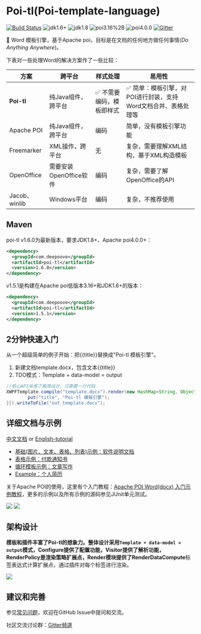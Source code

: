# Poi-tl(Poi-template-language)

[![Build Status](https://travis-ci.org/Sayi/poi-tl.svg?branch=master)](https://travis-ci.org/Sayi/poi-tl) ![jdk1.6+](https://img.shields.io/badge/jdk-1.6%2B-orange.svg) ![jdk1.8](https://img.shields.io/badge/jdk-1.8-orange.svg) ![poi3.16%2B](https://img.shields.io/badge/apache--poi-3.16%2B-blue.svg) ![poi4.0.0](https://img.shields.io/badge/apache--poi-4.0.0-blue.svg) [![Gitter](https://badges.gitter.im/Sayi/poi-tl.svg)](https://gitter.im/Sayi/poi-tl?utm_source=badge&utm_medium=badge&utm_campaign=pr-badge)

:memo:  Word 模板引擎，基于Apache poi，目标是在文档的任何地方做任何事情(*Do Anything Anywhere*)。

下表对一些处理Word的解决方案作了一些比较：

| 方案 | 跨平台 | 样式处理  | 易用性
| --- | --- | --- | --- |
| **Poi-tl** | 纯Java组件，跨平台 | :white_check_mark: 不需要编码，模板即样式 | :white_check_mark: 简单：模板引擎，对POI进行封装，支持Word文档合并、表格处理等
| Apache POI | 纯Java组件，跨平台 | 编码 | 简单，没有模板引擎功能
| Freemarker | XML操作，跨平台 | 无 | 复杂，需要理解XML结构，基于XML构造模板
| OpenOffice | 需要安装OpenOffice软件 | 编码 | 复杂，需要了解OpenOffice的API
| Jacob、winlib | Windows平台 | 编码 | 复杂，不推荐使用

## Maven
poi-tl v1.6.0为最新版本，要求JDK1.8+、Apache poi4.0.0+：

```xml
<dependency>
  <groupId>com.deepoove</groupId>
  <artifactId>poi-tl</artifactId>
  <version>1.6.0</version>
</dependency>
```

v1.5.1是构建在Apache poi低版本3.16+和JDK1.6+的版本：

```xml
<dependency>
  <groupId>com.deepoove</groupId>
  <artifactId>poi-tl</artifactId>
  <version>1.5.1</version>
</dependency>
```

## 2分钟快速入门
从一个超级简单的例子开始：把{{title}}替换成"Poi-tl 模板引擎"。

1. 新建文档template.docx，包含文本{{title}}
2. TDO模式：Template + data-model = output

```java
//核心API采用了极简设计，只需要一行代码
XWPFTemplate.compile("template.docx").render(new HashMap<String, Object>(){{
        put("title", "Poi-tl 模板引擎");
}}).writeToFile("out_template.docx");
```

## 详细文档与示例

[中文文档](http://deepoove.com/poi-tl) or [English-tutorial](https://github.com/Sayi/poi-tl/wiki/2.English-tutorial)

* [基础(图片、文本、表格、列表)示例：软件说明文档](http://deepoove.com/poi-tl/#_%E8%BD%AF%E4%BB%B6%E8%AF%B4%E6%98%8E%E6%96%87%E6%A1%A3)
* [表格示例：付款通知书](http://deepoove.com/poi-tl/#example-table)
* [循环模板示例：文章写作](http://deepoove.com/poi-tl/#example-article)
* [Example：个人简历](http://deepoove.com/poi-tl/#_%E4%B8%AA%E4%BA%BA%E7%AE%80%E5%8E%86)

关于Apache POI的使用，这里有个入门教程：[Apache POI Word(docx) 入门示例教程](http://deepoove.com/poi-tl/apache-poi-guide.html)，更多的示例以及所有示例的源码参见JUnit单元测试。

![](http://deepoove.com/poi-tl/demo.png)
![](http://deepoove.com/poi-tl/demo_result.png)

## 架构设计
**模板和插件丰富了Poi-tl的想象力。**整体设计采用`Template + data-model = output`模式，**Configure**提供了配置功能，**Visitor**提供了解析功能，**RenderPolicy**是渲染策略扩展点，**Render**模块提供了**RenderDataCompute**标签表达式计算扩展点，通过插件对每个标签进行渲染。

![](http://deepoove.com/poi-tl/arch.png)

## 建议和完善
参见[常见问题](http://deepoove.com/poi-tl/#_%E5%B8%B8%E8%A7%81%E9%97%AE%E9%A2%98)，欢迎在GitHub Issue中提问和交流。

社区交流讨论群：[Gitter频道](https://gitter.im/Sayi/poi-tl)

